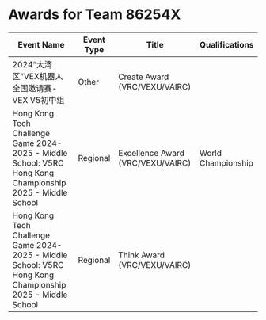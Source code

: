 # Awards for Team 86254X

| Event Name | Event Type | Title | Qualifications |
|------------|------------|-------|----------------|
| 2024“大湾区”VEX机器人全国邀请赛-VEX V5初中组 | Other | Create Award (VRC/VEXU/VAIRC) |  |
| Hong Kong Tech Challenge Game 2024-2025 - Middle School: V5RC Hong Kong Championship 2025 - Middle School | Regional | Excellence Award (VRC/VEXU/VAIRC) | World Championship |
| Hong Kong Tech Challenge Game 2024-2025 - Middle School: V5RC Hong Kong Championship 2025 - Middle School | Regional | Think Award (VRC/VEXU/VAIRC) |  |
